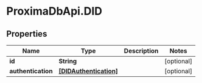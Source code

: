 # ProximaDbApi.DID

## Properties

Name | Type | Description | Notes
------------ | ------------- | ------------- | -------------
**id** | **String** |  | [optional] 
**authentication** | [**[DIDAuthentication]**](DIDAuthentication.md) |  | [optional] 


